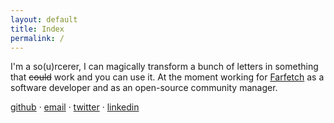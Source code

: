 ```yaml
---
layout: default
title: Index
permalink: /
---
```


I'm a so(u)rcerer, I can magically transform a bunch of letters in something that ~~could~~ work and you can use it. 
At the moment working for [Farfetch](https://farfetchcareers.com) as a software developer and as an open-source community manager.

[github](https://github.com/xnzz) · 
[email](mailto:andrecorreia@pm.me) · 
[twitter](https://twitter.com/kknpgg) · 
[linkedin](https://www.linkedin.com/in/andcorreia)
